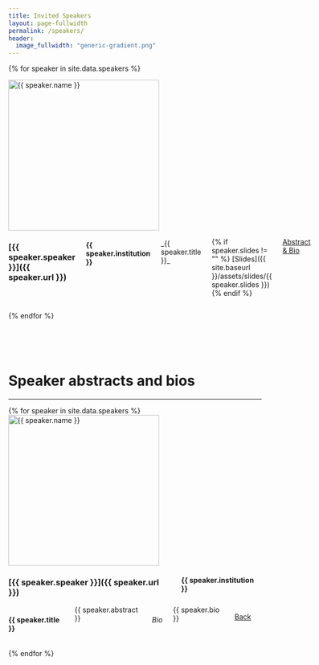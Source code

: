 ```yaml
---
title: Invited Speakers
layout: page-fullwidth
permalink: /speakers/
header:
  image_fullwidth: "generic-gradient.png"
---
```


{% for speaker in site.data.speakers %}

<div id="{{ speaker.UID }}Summary"></div>
<div class="row">
	<div class="large-1 columns"></div>
	<div class="small-8 medium-3 columns">
	  <img src="{{ site.baseurl }}/assets/img/people/{{ speaker.thumbnail}}"  alt="{{ speaker.name }}" style="width: 300px" />
	</div>

<div class="small-12 medium-9 large-7 columns" markdown="1">

### [{{ speaker.speaker }}]({{ speaker.url }})

#### {{ speaker.institution }}

<br />
_{{ speaker.title }}_ <br />

{% if speaker.slides != "" %}
[Slides]({{ site.baseurl }}/assets/slides/{{ speaker.slides }})
{% endif %}
<!-- <a href="#{{ speaker.UID }}Detail"> Abstract and Bio</a> -->
<a href="#{{ speaker.UID }}Detail">Abstract & Bio</a>
</div>

<div class="large-1 columns"></div>
</div>

{% endfor %}

<br />
<br />
<br />
<h1> Speaker abstracts and bios </h1>
<hr/>
{% for speaker in site.data.speakers %}

<div id="{{ speaker.UID }}Detail"></div>
<div class="row">
	<div class="large-1 columns"></div>
	<div class="small-8 medium-3 columns">
	  <img src="{{ site.baseurl }}/assets/img/people/{{ speaker.thumbnail}}"  alt="{{ speaker.name }}" style="width: 300px" />
	</div>

<div class="small-12 medium-9 large-7 columns" markdown="1">

### [{{ speaker.speaker }}]({{ speaker.url }})

#### {{ speaker.institution }}

</div>
</div>
<div class="row">
<div class="large-1 columns"></div>
<div class="large-10 medium-12 columns" markdown="1">
<h4>{{ speaker.title }}</h4>
{{ speaker.abstract }}
<br /> <br />
<h6> Bio </h6>
{{ speaker.bio }}

<a href="#{{ speaker.UID }}Summary">Back</a>

<hr />
</div>
<div class="large-1 columns"></div>
</div>

{% endfor %}
